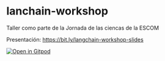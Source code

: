 # lanchain-workshop


Taller como parte de la Jornada de las ciencas de la ESCOM

Presentación: https://bit.ly/langchain-workshop-slides

[![Open in Gitpod](https://gitpod.io/button/open-in-gitpod.svg)](https://gitpod.io/#https://github.com/Mackaber/langchain-workshop)
